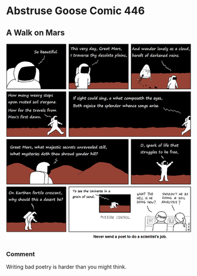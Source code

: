 # Abstruse Goose Comic 446
## A Walk on Mars

![image](mars_is_red_earth_is_blue_when_NASAs_budget_is_cut_the_world_loses_too.png)
### Comment
Writing bad poetry is harder than you might think.
